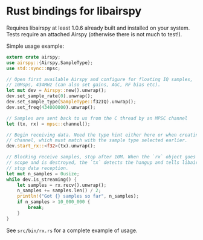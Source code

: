 # Rust bindings for libairspy

Requires libairspy at least 1.0.6 already built and installed on your system. 
Tests require an attached Airspy (otherwise there is not much to test!).

Simple usage example:

```rust
extern crate airspy;
use airspy::{Airspy,SampleType};
use std::sync::mpsc;

// Open first available Airspy and configure for floating IQ samples,
// 10Msps, 434MHz (can also set gains, AGC, RF bias etc).
let mut dev = Airspy::new().unwrap();
dev.set_sample_rate(0).unwrap();
dev.set_sample_type(SampleType::f32IQ).unwrap();
dev.set_freq(434000000).unwrap();

// Samples are sent back to us from the C thread by an MPSC channel
let (tx, rx) = mpsc::channel();

// Begin receiving data. Need the type hint either here or when creating the
// channel, which must match with the sample type selected earlier.
dev.start_rx::<f32>(tx).unwrap();

// Blocking receive samples, stop after 10M. When the `rx` object goes out of
// scope and is destroyed, the `tx` detects the hangup and tells libairspy to
// stop data reception.
let mut n_samples = 0usize;
while dev.is_streaming() {
    let samples = rx.recv().unwrap();
    n_samples += samples.len() / 2;
    println!("Got {} samples so far", n_samples);
    if n_samples > 10_000_000 {
        break;
    }
}
```

See `src/bin/rx.rs` for a complete example of usage.
